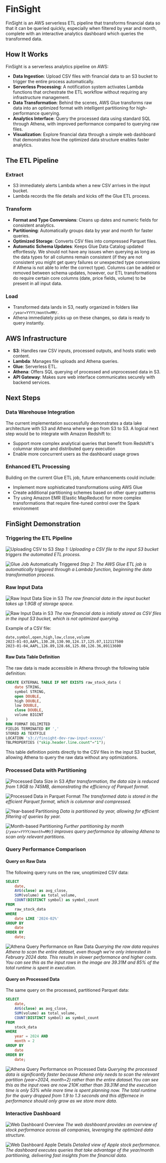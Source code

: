 # FinSight

FinSight is an AWS serverless ETL pipeline that transforms financial data so that it can be queried quickly, especially when filtered by year and month, complete with an interactive analytics dashboard which queries the transformed data.

## How It Works

FinSight is a serverless analytics pipeline on AWS:

- **Data Ingestion**: Upload CSV files with financial data to an S3 bucket to trigger the entire process automatically.
- **Serverless Processing**: A notification system activates Lambda functions that orchestrate the ETL workflow without requiring any infrastructure management.
- **Data Transformation**: Behind the scenes, AWS Glue transforms raw data into an optimized format with intelligent partitioning for high-performance querying.
- **Analytics Interface**: Query the processed data using standard SQL through Athena, with improved performance compared to querying raw files.
- **Visualization**: Explore financial data through a simple web dashboard that demonstrates how the optimized data structure enables faster analytics.

## The ETL Pipeline

### Extract

- S3 immediately alerts Lambda when a new CSV arrives in the input bucket.
- Lambda records the file details and kicks off the Glue ETL process.

### Transform

- **Format and Type Conversions**: Cleans up dates and numeric fields for consistent analytics.
- **Partitioning**: Automatically groups data by year and month for faster queries.
- **Optimized Storage**: Converts CSV files into compressed Parquet files.
- **Automatic Schema Updates**: Keeps Glue Data Catalog updated effortlessly. We should not have any issues when querying as long as the data types for all columns remain consistent (if they are not consistent you might get query failures or unexpected type conversions if Athena is not able to infer the correct type). Columns can be added or removed between schema updates, however, our ETL transformations do require certain core columns (date, price fields, volume) to be present in all input data.

### Load

- Transformed data lands in S3, neatly organized in folders like `/year=YYYY/month=MM/`.
- Athena immediately picks up on these changes, so data is ready to query instantly.

## AWS Infrastructure

- **S3**: Handles raw CSV inputs, processed outputs, and hosts static web content.
- **Lambda**: Manages file uploads and Athena queries.
- **Glue**: Serverless ETL.
- **Athena**: Offers SQL querying of processed and unprocessed data in S3.
- **API Gateway**: Makes sure web interface communicates securely with backend services.

## Next Steps

### Data Warehouse Integration

The current implementation successfully demonstrates a data lake architecture with S3 and Athena where we go from S3 to S3. A logical next step would be to integrate with Amazon Redshift to:

- Support more complex analytical queries that benefit from Redshift's columnar storage and distributed query execution
- Enable more concurrent users as the dashboard usage grows

### Enhanced ETL Processing

Building on the current Glue ETL job, future enhancements could include:

- Implement more sophisticated transformations using AWS Glue
- Create additional partitioning schemes based on other query patterns
- Try using Amazon EMR (Elastic MapReduce) for more complex transformations that require fine-tuned control over the Spark environment

## FinSight Demonstration

### Triggering the ETL Pipeline

![Uploading CSV to S3](./assets/upload-csv.png)
_Step 1: Uploading a CSV file to the input S3 bucket triggers the automated ETL process._

![Glue Job Automatically Triggered](./assets/triggered-glue-job.png)
_Step 2: The AWS Glue ETL job is automatically triggered through a Lambda function, beginning the data transformation process._

### Raw Input Data

![Raw Input Data Size in S3](./assets/raw-input-data-size.png)
_The raw financial data in the input bucket takes up 1.9GB of storage space._

![Raw Input Data in S3](./assets/raw-input-data.png)
_The raw financial data is initially stored as CSV files in the input S3 bucket, which is not optimized querying._

Example of a CSV file:

```
date,symbol,open,high,low,close,volume
2023-01-03,AAPL,130.28,130.90,124.17,125.07,112117500
2023-01-04,AAPL,126.89,128.66,125.08,126.36,89113600
```

#### Raw Data Table Definition

The raw data is made accessible in Athena through the following table definition:

```sql
CREATE EXTERNAL TABLE IF NOT EXISTS raw_stock_data (
    date STRING,
    symbol STRING,
    open DOUBLE,
    high DOUBLE,
    low DOUBLE,
    close DOUBLE,
    volume BIGINT
)
ROW FORMAT DELIMITED
FIELDS TERMINATED BY ','
STORED AS TEXTFILE
LOCATION 's3://finsight-dev-raw-input-xxxxx/'
TBLPROPERTIES ("skip.header.line.count"="1");
```

This table definition points directly to the CSV files in the input S3 bucket, allowing Athena to query the raw data without any optimizations.

### Processed Data with Partitioning

![Processed Data Size in S3](./assets/output-data-size.png)
_After transformation, the data size is reduced from 1.9GB to 745MB, demonstrating the efficiency of Parquet format._

![Processed Data in Parquet Format](./assets/output-data-parquet.png)
_The transformed data is stored in the efficient Parquet format, which is columnar and compressed._

![Year-based Partitioning](./assets/output-data-year-filtering-in-s3.png)
_Data is partitioned by year, allowing for efficient filtering of queries by year._

![Month-based Partitioning](./assets/output-data-month-filtering-in-s3.png)
_Further partitioning by month (`/year=YYYY/month=MM/`) improves query performance by allowing Athena to scan only relevant partitions._

### Query Performance Comparison

#### Query on Raw Data

The following query runs on the raw, unoptimized CSV data:

```sql
SELECT
    date,
    AVG(close) as avg_close,
    SUM(volume) as total_volume,
    COUNT(DISTINCT symbol) as symbol_count
FROM
    raw_stock_data
WHERE
    date LIKE '2024-02%'
GROUP BY
    date
ORDER BY
    date;
```

![Athena Query Performance on Raw Data](./assets/input-data-athena-query-performance.png)
_Querying the raw data requires Athena to scan the entire dataset, even though we're only interested in February 2024 data. This results in slower performance and higher costs. You can see this as the input rows in the image are 39.31M and 85% of the total runtime is spent in execution._

#### Query on Processed Data

The same query on the processed, partitioned Parquet data:

```sql
SELECT
    date,
    AVG(close) as avg_close,
    SUM(volume) as total_volume,
    COUNT(DISTINCT symbol) as symbol_count
FROM
    stock_data
WHERE
    year = 2024 AND
    month = 2
GROUP BY
    date
ORDER BY
    date;
```

![Athena Query Performance on Processed Data](./assets/output-data-athena-query-performance.png)
_Querying the processed data is significantly faster because Athena only needs to scan the relevant partition (year=2024, month=2) rather than the entire dataset.You can see this as the input rows are now 210K rather than 39.31M and the execution time is only 53% while more time is spent planning now. The total runtime for the query dropped from 1.9 to 1.3 seconds and this differnece in performance should only grow as we store more data._

### Interactive Dashboard

![Web Dashboard Overview](./assets/web-dashboard-one.png)
_The web dashboard provides an overview of stock performance across all companies, leveraging the optimized data structure._

![Web Dashboard Apple Details](./assets/web-dashboard-two.png)
_Detailed view of Apple stock performance. The dashboard executes queries that take advantage of the year/month partitioning, delivering fast insights from the financial data._
